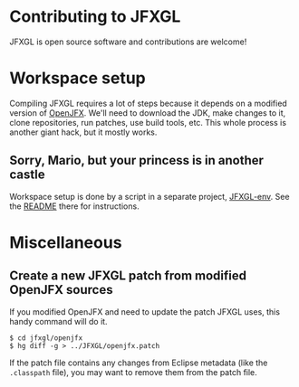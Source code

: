 
# Contributing to JFXGL

JFXGL is open source software and contributions are welcome!

# Workspace setup

Compiling JFXGL requires a lot of steps because it depends on a modified version of [OpenJFX][openjfx].
We'll need to download the JDK, make changes to it, clone repositories, run patches, use build tools, etc.
This whole process is another giant hack, but it mostly works.

[openjfx]: http://wiki.openjdk.java.net/display/OpenJFX/Main


## Sorry, Mario, but your princess is in another castle

Workspace setup is done by a script in a separate project, [JFXGL-env](https://bitbucket.org/cuchaz/jfxgl-env).
See the [README](https://bitbucket.org/cuchaz/jfxgl-env) there for instructions.


# Miscellaneous

## Create a new JFXGL patch from modified OpenJFX sources

If you modified OpenJFX and need to update the patch JFXGL uses, this handy command will do it.
```
$ cd jfxgl/openjfx
$ hg diff -g > ../JFXGL/openjfx.patch
```
If the patch file contains any changes from Eclipse metadata (like the `.classpath` file),
you may want to remove them from the patch file.
